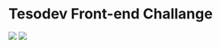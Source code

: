 # Tesodev Front-end Challange

<img src="https://media.giphy.com/media/DHLNRsKZirwFQrkIoB/giphy.gif">
<img src="https://media.giphy.com/media/DHLNRsKZirwFQrkIoB/source.mp4">
